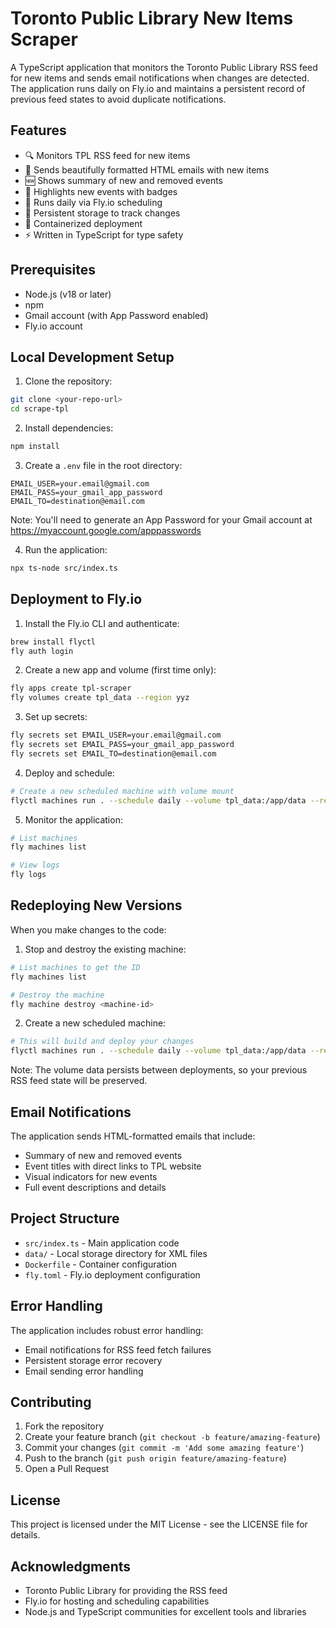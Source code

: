 # Toronto Public Library New Items Scraper

A TypeScript application that monitors the Toronto Public Library RSS feed for new items and sends email notifications when changes are detected. The application runs daily on Fly.io and maintains a persistent record of previous feed states to avoid duplicate notifications.

## Features

- 🔍 Monitors TPL RSS feed for new items
- 📧 Sends beautifully formatted HTML emails with new items
- 🆕 Shows summary of new and removed events
- 📌 Highlights new events with badges
- 🔄 Runs daily via Fly.io scheduling
- 💾 Persistent storage to track changes
- 🚀 Containerized deployment
- ⚡ Written in TypeScript for type safety

## Prerequisites

- Node.js (v18 or later)
- npm
- Gmail account (with App Password enabled)
- Fly.io account

## Local Development Setup

1. Clone the repository:
```bash
git clone <your-repo-url>
cd scrape-tpl
```

2. Install dependencies:
```bash
npm install
```

3. Create a `.env` file in the root directory:
```env
EMAIL_USER=your.email@gmail.com
EMAIL_PASS=your_gmail_app_password
EMAIL_TO=destination@email.com
```

Note: You'll need to generate an App Password for your Gmail account at https://myaccount.google.com/apppasswords

4. Run the application:
```bash
npx ts-node src/index.ts
```

## Deployment to Fly.io

1. Install the Fly.io CLI and authenticate:
```bash
brew install flyctl
fly auth login
```

2. Create a new app and volume (first time only):
```bash
fly apps create tpl-scraper
fly volumes create tpl_data --region yyz
```

3. Set up secrets:
```bash
fly secrets set EMAIL_USER=your.email@gmail.com
fly secrets set EMAIL_PASS=your_gmail_app_password
fly secrets set EMAIL_TO=destination@email.com
```

4. Deploy and schedule:
```bash
# Create a new scheduled machine with volume mount
flyctl machines run . --schedule daily --volume tpl_data:/app/data --restart on-fail
```

5. Monitor the application:
```bash
# List machines
fly machines list

# View logs
fly logs
```

## Redeploying New Versions

When you make changes to the code:

1. Stop and destroy the existing machine:
```bash
# List machines to get the ID
fly machines list

# Destroy the machine
fly machine destroy <machine-id>
```

2. Create a new scheduled machine:
```bash
# This will build and deploy your changes
flyctl machines run . --schedule daily --volume tpl_data:/app/data --restart on-fail
```

Note: The volume data persists between deployments, so your previous RSS feed state will be preserved.

## Email Notifications

The application sends HTML-formatted emails that include:
- Summary of new and removed events
- Event titles with direct links to TPL website
- Visual indicators for new events
- Full event descriptions and details

## Project Structure

- `src/index.ts` - Main application code
- `data/` - Local storage directory for XML files
- `Dockerfile` - Container configuration
- `fly.toml` - Fly.io deployment configuration

## Error Handling

The application includes robust error handling:
- Email notifications for RSS feed fetch failures
- Persistent storage error recovery
- Email sending error handling

## Contributing

1. Fork the repository
2. Create your feature branch (`git checkout -b feature/amazing-feature`)
3. Commit your changes (`git commit -m 'Add some amazing feature'`)
4. Push to the branch (`git push origin feature/amazing-feature`)
5. Open a Pull Request

## License

This project is licensed under the MIT License - see the LICENSE file for details.

## Acknowledgments

- Toronto Public Library for providing the RSS feed
- Fly.io for hosting and scheduling capabilities
- Node.js and TypeScript communities for excellent tools and libraries
